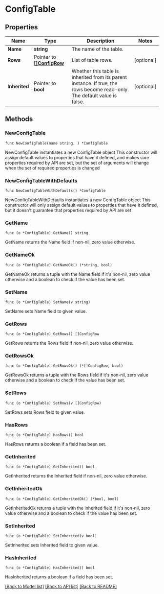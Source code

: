 # ConfigTable

## Properties

Name | Type | Description | Notes
------------ | ------------- | ------------- | -------------
**Name** | **string** | The name of the table. | 
**Rows** | Pointer to [**[]ConfigRow**](ConfigRow.md) | List of table rows. | [optional] 
**Inherited** | Pointer to **bool** | Whether this table is inherited from its parent instance. If true, the rows become read-only. The default value is false. | [optional] 

## Methods

### NewConfigTable

`func NewConfigTable(name string, ) *ConfigTable`

NewConfigTable instantiates a new ConfigTable object
This constructor will assign default values to properties that have it defined,
and makes sure properties required by API are set, but the set of arguments
will change when the set of required properties is changed

### NewConfigTableWithDefaults

`func NewConfigTableWithDefaults() *ConfigTable`

NewConfigTableWithDefaults instantiates a new ConfigTable object
This constructor will only assign default values to properties that have it defined,
but it doesn't guarantee that properties required by API are set

### GetName

`func (o *ConfigTable) GetName() string`

GetName returns the Name field if non-nil, zero value otherwise.

### GetNameOk

`func (o *ConfigTable) GetNameOk() (*string, bool)`

GetNameOk returns a tuple with the Name field if it's non-nil, zero value otherwise
and a boolean to check if the value has been set.

### SetName

`func (o *ConfigTable) SetName(v string)`

SetName sets Name field to given value.


### GetRows

`func (o *ConfigTable) GetRows() []ConfigRow`

GetRows returns the Rows field if non-nil, zero value otherwise.

### GetRowsOk

`func (o *ConfigTable) GetRowsOk() (*[]ConfigRow, bool)`

GetRowsOk returns a tuple with the Rows field if it's non-nil, zero value otherwise
and a boolean to check if the value has been set.

### SetRows

`func (o *ConfigTable) SetRows(v []ConfigRow)`

SetRows sets Rows field to given value.

### HasRows

`func (o *ConfigTable) HasRows() bool`

HasRows returns a boolean if a field has been set.

### GetInherited

`func (o *ConfigTable) GetInherited() bool`

GetInherited returns the Inherited field if non-nil, zero value otherwise.

### GetInheritedOk

`func (o *ConfigTable) GetInheritedOk() (*bool, bool)`

GetInheritedOk returns a tuple with the Inherited field if it's non-nil, zero value otherwise
and a boolean to check if the value has been set.

### SetInherited

`func (o *ConfigTable) SetInherited(v bool)`

SetInherited sets Inherited field to given value.

### HasInherited

`func (o *ConfigTable) HasInherited() bool`

HasInherited returns a boolean if a field has been set.


[[Back to Model list]](../README.md#documentation-for-models) [[Back to API list]](../README.md#documentation-for-api-endpoints) [[Back to README]](../README.md)


